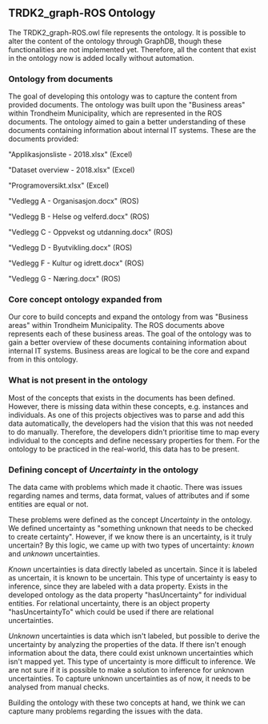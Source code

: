 ## TRDK2_graph-ROS Ontology

The TRDK2_graph-ROS.owl file represents the ontology. It is possible to alter the content of the ontology through GraphDB, though these functionalities are not implemented yet. Therefore, all the content that exist in the ontology now is added locally without automation.

### Ontology from documents

The goal of developing this ontology was to capture the content from provided documents. The ontology was built upon the "Business areas" within Trondheim Municipality, which are represented in the ROS documents. The ontology aimed to gain a better understanding of these documents containing information about internal IT systems. These are the documents provided:


"Applikasjonsliste - 2018.xlsx" (Excel)

"Dataset overview - 2018.xlsx" (Excel)

"Programoversikt.xlsx" (Excel)

"Vedlegg A - Organisasjon.docx" (ROS)

"Vedlegg B - Helse og velferd.docx" (ROS)

"Vedlegg C - Oppvekst og utdanning.docx" (ROS)

"Vedlegg D - Byutvikling.docx" (ROS)

"Vedlegg F - Kultur og idrett.docx" (ROS)

"Vedlegg G - Næring.docx" (ROS)

### Core concept ontology expanded from

Our core to build concepts and expand the ontology from was "Business areas" within Trondheim Municipality. The ROS documents above represents each of these business areas. The goal of the ontology was to gain a better overview of these documents containing information about internal IT systems. Business areas are logical to be the core and expand from in this ontology.

### What is not present in the ontology

Most of the concepts that exists in the documents has been defined. However, there is missing data within these concepts, e.g. instances and individuals. As one of this projects objectives was to parse and add this data automatically, the developers had the vision that this was not needed to do manually. Therefore, the developers didn't prioritise time to map every individual to the concepts and define necessary properties for them. For the ontology to be practiced in the real-world, this data has to be present.

### Defining concept of *Uncertainty* in the ontology

The data came with problems which made it chaotic. There was issues regarding names and terms, data format, values of attributes and if some entities are equal or not.

These problems were defined as the concept *Uncertainty* in the ontology. We defined uncertainty as "something unknown that needs to be checked to create certainty". However, if we know there is an uncertainty, is it truly uncertain? By this logic, we came up with two types of uncertainty: *known* and *unknown* uncertainties. 

*Known* uncertainties is data directly labeled as uncertain. Since it is labeled as uncertain, it is known to be uncertain. This type of uncertainty is easy to inference, since they are labeled with a data property. Exists in the developed ontology as the data property "hasUncertainty" for individual entities. For relational uncertainty, there is an object property "hasUncertaintyTo" which could be used if there are relational uncertainties. 

*Unknown* uncertainties is data which isn't labeled, but possible to derive the uncertainty by analyzing the properties of the data. If there isn't enough information about the data, there could exist unknown uncertainties which isn't mapped yet. This type of uncertainty is more difficult to inference. We are not sure if it is possible to make a solution to inference for unknown uncertainties. To capture unknown uncertainties as of now, it needs to be analysed from manual checks.

Building the ontology with these two concepts at hand, we think we can capture many problems regarding the issues with the data.

